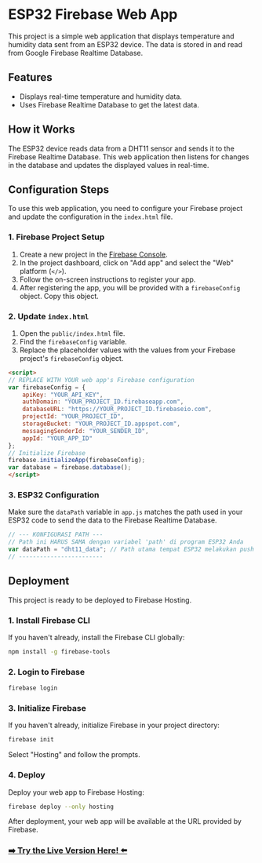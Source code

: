 # ESP32 Firebase Web App

This project is a simple web application that displays temperature and humidity data sent from an ESP32 device. The data is stored in and read from Google Firebase Realtime Database.

## Features

*   Displays real-time temperature and humidity data.
*   Uses Firebase Realtime Database to get the latest data.

## How it Works

The ESP32 device reads data from a DHT11 sensor and sends it to the Firebase Realtime Database. This web application then listens for changes in the database and updates the displayed values in real-time.

## Configuration Steps

To use this web application, you need to configure your Firebase project and update the configuration in the `index.html` file.

### 1. Firebase Project Setup

1.  Create a new project in the [Firebase Console](https://console.firebase.google.com/).
2.  In the project dashboard, click on "Add app" and select the "Web" platform (`</>`).
3.  Follow the on-screen instructions to register your app.
4.  After registering the app, you will be provided with a `firebaseConfig` object. Copy this object.

### 2. Update `index.html`

1.  Open the `public/index.html` file.
2.  Find the `firebaseConfig` variable.
3.  Replace the placeholder values with the values from your Firebase project's `firebaseConfig` object.

```html
<script>
// REPLACE WITH YOUR web app's Firebase configuration
var firebaseConfig = {
    apiKey: "YOUR_API_KEY",
    authDomain: "YOUR_PROJECT_ID.firebaseapp.com",
    databaseURL: "https://YOUR_PROJECT_ID.firebaseio.com",
    projectId: "YOUR_PROJECT_ID",
    storageBucket: "YOUR_PROJECT_ID.appspot.com",
    messagingSenderId: "YOUR_SENDER_ID",
    appId: "YOUR_APP_ID"
};
// Initialize Firebase
firebase.initializeApp(firebaseConfig);
var database = firebase.database();
</script>
```

### 3. ESP32 Configuration

Make sure the `dataPath` variable in `app.js` matches the path used in your ESP32 code to send the data to the Firebase Realtime Database.

```javascript
// --- KONFIGURASI PATH ---
// Path ini HARUS SAMA dengan variabel 'path' di program ESP32 Anda
var dataPath = "dht11_data"; // Path utama tempat ESP32 melakukan push data
// ------------------------
```

## Deployment

This project is ready to be deployed to Firebase Hosting.

### 1. Install Firebase CLI

If you haven't already, install the Firebase CLI globally:

```bash
npm install -g firebase-tools
```

### 2. Login to Firebase

```bash
firebase login
```

### 3. Initialize Firebase

If you haven't already, initialize Firebase in your project directory:

```bash
firebase init
```

Select "Hosting" and follow the prompts.

### 4. Deploy

Deploy your web app to Firebase Hosting:

```bash
firebase deploy --only hosting
```

After deployment, your web app will be available at the URL provided by Firebase.
### [➡️ Try the Live Version Here! ⬅️](https://dht11-firestore-1c22b.web.app)
